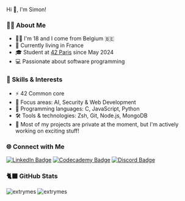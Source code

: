 Hi 👋, I'm Simon!

### 👨‍💻 About Me
- 👨‍🎓 I'm 18 and I come from Belgium 🇧🇪
- 📍 Currently living in France
- 🎓 Student at [42 Paris](https://42.fr/en/homepage/) since May 2024
- 💻 Passionate about software programming

### 🔧 Skills & Interests
- ⚡️ 42 Common core
- 🎯 Focus areas: AI, Security & Web Development
- 👾 Programming languages: C, JavaScript, Python
- 🛠️ Tools & technologies: Zsh, Git, Node.js, MongoDB
- 📓 Most of my projects are private at the moment, but I'm actively working on exciting stuff!

### 🌐 Connect with Me
<p>
  <a href="https://linkedin.com/in/simon-abras-640b941a1"><img src="https://img.shields.io/badge/LinkedIn-blue?style=for-the-badge&logo=linkedin&logoColor=white" alt="LinkedIn Badge" /></a>
  <a href="https://codecademy.com/profiles/extrymes"><img src="https://img.shields.io/badge/Codecademy-linen?style=for-the-badge&logo=codecademy&logoColor=black" alt="Codecademy Badge" /></a>
  <a href="#"><img src="https://img.shields.io/badge/extrymes-royalblue?style=for-the-badge&logo=discord&logoColor=white" alt="Discord Badge" /></a>
</p>

### 🐈‍⬛ GitHub Stats
<p>
  <img src="https://github-readme-stats.vercel.app/api?username=extrymes&show_icons=true&locale=en&theme=material-palenight&hide_border=true" alt="extrymes" />
  <img src="http://github-readme-streak-stats.herokuapp.com?user=extrymes&locale=en&theme=material-palenight&hide_border=true" alt="extrymes" />
<p>
